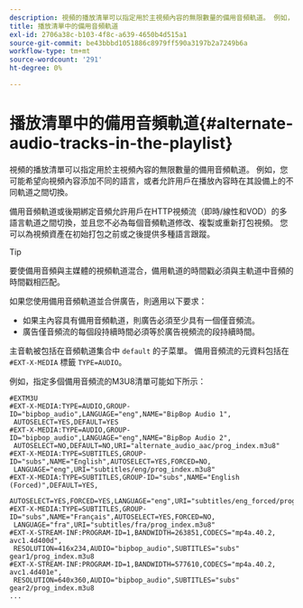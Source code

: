 ```yaml
---
description: 視頻的播放清單可以指定用於主視頻內容的無限數量的備用音頻軌道。 例如，您可能希望向視頻內容添加不同的語言，或者允許用戶在播放內容時在其設備上的不同軌道之間切換。
title: 播放清單中的備用音頻軌道
exl-id: 2706a38c-b103-4f8c-a639-4650b4d515a1
source-git-commit: be43bbbd1051886c8979ff590a3197b2a7249b6a
workflow-type: tm+mt
source-wordcount: '291'
ht-degree: 0%

---
```


# 播放清單中的備用音頻軌道{#alternate-audio-tracks-in-the-playlist}

視頻的播放清單可以指定用於主視頻內容的無限數量的備用音頻軌道。 例如，您可能希望向視頻內容添加不同的語言，或者允許用戶在播放內容時在其設備上的不同軌道之間切換。

備用音頻軌道或後期綁定音頻允許用戶在HTTP視頻流（即時/線性和VOD）的多語言軌道之間切換，並且您不必為每個音頻軌道修改、複製或重新打包視頻。 您可以為視頻資產在初始打包之前或之後提供多種語言跟蹤。

>[!TIP]
>
>要使備用音頻與主媒體的視頻軌道混合，備用軌道的時間戳必須與主軌道中音頻的時間戳相匹配。

如果您使用備用音頻軌道並合併廣告，則適用以下要求：

* 如果主內容具有備用音頻軌道，則廣告必須至少具有一個僅音頻流。
* 廣告僅音頻流的每個段持續時間必須等於廣告視頻流的段持續時間。

主音軌被包括在音頻軌道集合中 `default` 的子菜單。 備用音頻流的元資料包括在 `#EXT-X-MEDIA` 標籤 `TYPE=AUDIO`。

例如，指定多個備用音頻流的M3U8清單可能如下所示：

```
#EXTM3U
#EXT-X-MEDIA:TYPE=AUDIO,GROUP-ID="bipbop_audio",LANGUAGE="eng",NAME="BipBop Audio 1",
 AUTOSELECT=YES,DEFAULT=YES
#EXT-X-MEDIA:TYPE=AUDIO,GROUP-ID="bipbop_audio",LANGUAGE="eng",NAME="BipBop Audio 2",
 AUTOSELECT=NO,DEFAULT=NO,URI="alternate_audio_aac/prog_index.m3u8"
#EXT-X-MEDIA:TYPE=SUBTITLES,GROUP-ID="subs",NAME="English",AUTOSELECT=YES,FORCED=NO,
 LANGUAGE="eng",URI="subtitles/eng/prog_index.m3u8"
#EXT-X-MEDIA:TYPE=SUBTITLES,GROUP-ID="subs",NAME="English (Forced)",DEFAULT=YES,
 AUTOSELECT=YES,FORCED=YES,LANGUAGE="eng",URI="subtitles/eng_forced/prog_index.m3u8"
#EXT-X-MEDIA:TYPE=SUBTITLES,GROUP-ID="subs",NAME="Français",AUTOSELECT=YES,FORCED=NO,
 LANGUAGE="fra",URI="subtitles/fra/prog_index.m3u8"
#EXT-X-STREAM-INF:PROGRAM-ID=1,BANDWIDTH=263851,CODECS="mp4a.40.2, avc1.4d400d",
 RESOLUTION=416x234,AUDIO="bipbop_audio",SUBTITLES="subs" 
gear1/prog_index.m3u8
#EXT-X-STREAM-INF:PROGRAM-ID=1,BANDWIDTH=577610,CODECS="mp4a.40.2, avc1.4d401e",
 RESOLUTION=640x360,AUDIO="bipbop_audio",SUBTITLES="subs"
gear2/prog_index.m3u8
...
```
